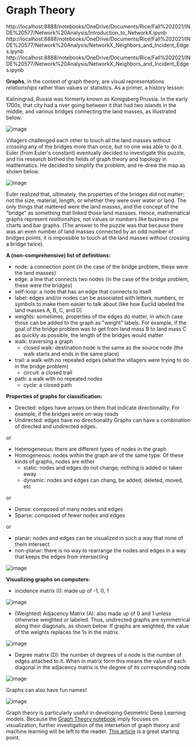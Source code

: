 # Graph Theory
http://localhost:8888/notebooks/OneDrive/Documents/Rice/Fall%202021/INDE%20577/Network%20Analysis/Introduction_to_NetworkX.ipynb
http://localhost:8888/notebooks/OneDrive/Documents/Rice/Fall%202021/INDE%20577/Network%20Analysis/NetworkX_Neighbors_and_Incident_Edges.ipynb
http://localhost:8888/notebooks/OneDrive/Documents/Rice/Fall%202021/INDE%20577/Network%20Analysis/NetworkX_Neighbors_and_Incident_Edges.ipynb

**Graphs**, in the context of graph theory, are visual representations *relationships* rather than values or statistics. As a primer, a history lesson:

Kaliningrad, Russia was formerly known as Konigsberg Prussia. In the early 1700s, that city had a river going between it that had two islands in the middle, and various bridges connecting the land masses, as illustrated below.

![image](https://miro.medium.com/max/1050/1*EnntiaJYoXdz2swncIpFJQ.jpeg)

Villagers challenged each other to touch all the land masses without crossing any of the bridges more than once, but no one was able to do it. Euler (from Euler's constant) eventually decided to investigate this puzzle, and his research birthed the fields of graph theory and topology in mathematics. He decided to simplify the problem, and re-drew the map as shown below.

![image](https://miro.medium.com/max/1050/1*94Ex37b-oFyV8Dc_Okp2nQ.jpeg)

Euler realized that, ultimately, the properties of the bridges did not matter; not the size, material, length, or whether they were over water or land. The only things that mattered were the land masses, and the concept of the "bridge" as something that linked those land massses. Hence, mathematical graphs represent *realtionships*, not values or numbers like business pie charts and bar graphs. (The answer to the puzzle was that because there was an even number of land masses connected by an odd number of bridges points, it is impossible to touch all the land masses without crossing a bridge twice).

**A (non-comprehensive) list of definitions:**
- node: a connection point (in the case of the bridge problem, these were the land masses)
- edge: a line that connects two nodes (in the case of the bridge problem, these were the bridges)
- self-loop: a node that has an edge that connects to itself
- label: edges and/or nodes can be associated with letters, numbers, or symbols to make them easier to talk about (like how Euclid labeled the land masses A, B, C, and D)
- weights: sometimes, properties of the edges do matter, in which case those can be added to the graph as "weight" labels. For example, if the goal of the bridge problem was to get from land mass B to land mass C as quickly as possible, the length of the bridges would matter
- walk: traversing a graph
  - closed walk: destination node is the same as the source node (the walk starts and ends in the same place)
- trail: a walk with no repeated edges (what the villagers were trying to do in the bridge problem)
  - circuit: a closed trail
- path: a walk with no repeated nodes
  - cycle: a closed path

**Properties of graphs for classification:**
- Directed: edges have arrows on them that indicate directionality. For example, if the bridges were on-way roads
- Undirected: edges have no directionality
Graphs can have a combination of directed and undirected edges.

or

- Heterogeneous: there are different types of nodes in the graph
- Homogeneous: nodes within the graph are of the same type. Of these kinds of graphs, nodes are either
  - static: nodes and edges do not change; nothing is added or taken away
  - dynamic: nodes and edges can chang, be added, deleted, moved, etc

or

- Dense: composed of many nodes and edges
- Sparse: composed of fewer nodes and edges

or

- planar: nodes and edges can be visualized in such a way that none of them intersect
- non-planar: there is no way to rearrange the nodes and edges in a way that keeps the edges from intersecting

![image](https://miro.medium.com/max/900/0*EFTtnCgA_ESQ86LW.png)

**Visualizing graphs on computers:**
- incidence matrix (I): made up of -1, 0, 1

![image](https://miro.medium.com/max/1050/1*9Ux80uESvaUdtkEyRMYajw.png)

- (Weighted) Adjacency Matrix (A): also made up of 0 and 1 unless otherwise weighted or labeled. Thus, undirected graphs are symmetrical along their diagonals, as shown below. If graphs are weighted, the value of the weights replaces the 1s in the matrix. 

![image](https://user-images.githubusercontent.com/89811204/145887037-1f58aa47-df13-46f4-92be-07af65ffb3d3.png)

- Degree matrix (D): the number of degrees of a node is the number of edges attached to it. When in matrix form this means the value of each diagonal in the adjacency matrix is the degree of its corresponding node

![image](https://miro.medium.com/max/1050/0*q162kpWGY8o4GeL8.png)

Graphs can also have fun names!

![image](https://user-images.githubusercontent.com/89811204/145886971-ec9a068c-be7d-4a1c-9640-1480608aeb0c.png) 

Graph theory is particularly useful in developing Geometric Deep Learning models. Because the [Graph Theory notebook](https://github.com/Madison-Bunting/INDE-577/blob/main/reinforcement%20learning/2%20-%20graph%20theory/Graph%20Theory.ipynb) imply focuses on visualization, further investigation of the intersetion of graph theory and machine learning will be left to the reader. [This article](https://flawnsontong.medium.com/what-is-geometric-deep-learning-b2adb662d91d) is a great starting point.

